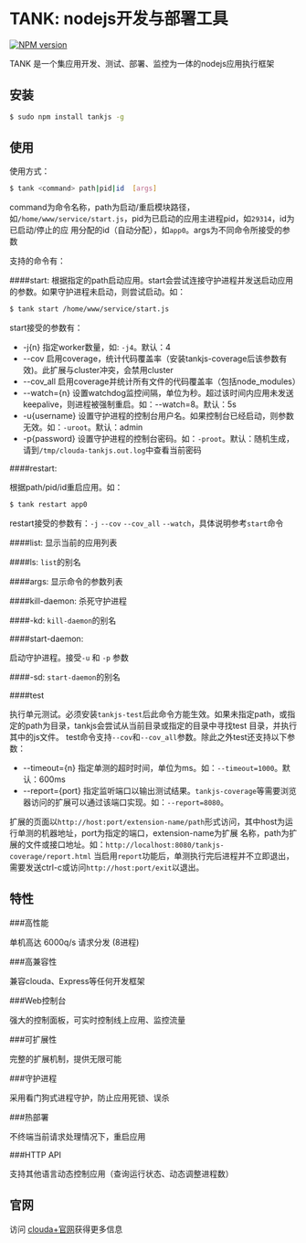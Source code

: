 TANK: nodejs开发与部署工具
===

[![NPM version](https://badge.fury.io/js/tankjs.svg)](http://badge.fury.io/js/tankjs)

TANK 是一个集应用开发、测试、部署、监控为一体的nodejs应用执行框架

安装
---

```sh
$ sudo npm install tankjs -g
```

使用
---

使用方式：

```sh
$ tank <command> path|pid|id  [args]
```

command为命令名称，path为启动/重启模块路径，如`/home/www/service/start.js`，pid为已启动的应用主进程pid，如`29314`，id为已启动/停止的应
用分配的id（自动分配），如`app0`。args为不同命令所接受的参数

支持的命令有：

####start:
根据指定的path启动应用。start会尝试连接守护进程并发送启动应用的参数。如果守护进程未启动，则尝试启动。如：
```sh
$ tank start /home/www/service/start.js
```
start接受的参数有：
  - -j{n} 指定worker数量，如: `-j4`。默认：4
  - --cov 启用coverage，统计代码覆盖率（安装tankjs-coverage后该参数有效)。此扩展与cluster冲突，会禁用cluster
  - --cov_all 启用coverage并统计所有文件的代码覆盖率（包括node_modules）
  - --watch={n} 设置watchdog监控间隔，单位为秒。超过该时间内应用未发送keepalive，则进程被强制重启。如：--watch=8。默认：5s
  - -u{username} 设置守护进程的控制台用户名。如果控制台已经启动，则参数无效。如：`-uroot`。默认：admin
  - -p{password} 设置守护进程的控制台密码。如：`-proot`。默认：随机生成，请到`/tmp/clouda-tankjs.out.log`中查看当前密码

####restart:
  
根据path/pid/id重启应用。如：
```sh
$ tank restart app0
```
restart接受的参数有：`-j` `--cov` `--cov_all` `--watch`，具体说明参考`start`命令

####list: 显示当前的应用列表

####ls: `list`的别名

####args: 显示命令的参数列表

####kill-daemon: 杀死守护进程

####-kd: `kill-daemon`的别名

####start-daemon: 

启动守护进程。接受`-u` 和 `-p` 参数

####-sd: `start-daemon`的别名

####test

执行单元测试。必须安装`tankjs-test`后此命令方能生效。如果未指定path，或指定的path为目录，tankjs会尝试从当前目录或指定的目录中寻找test
目录，并执行其中的js文件。
test命令支持`--cov`和`--cov_all`参数。除此之外test还支持以下参数：

  - --timeout={n} 指定单测的超时时间，单位为ms。如：`--timeout=1000`。默认：600ms
  - --report={port} 指定监听端口以输出测试结果。`tankjs-coverage`等需要浏览器访问的扩展可以通过该端口实现。如：`--report=8080`。

扩展的页面以`http://host:port/extension-name/path`形式访问，其中host为运行单测的机器地址，port为指定的端口，extension-name为扩展
名称，path为扩展的文件或接口地址。如：`http://localhost:8080/tankjs-coverage/report.html`
当启用`report`功能后，单测执行完后进程并不立即退出，需要发送ctrl-c或访问`http://host:port/exit`以退出。

  
特性
---

###高性能

单机高达 6000q/s 请求分发 (8进程)

###高兼容性

兼容clouda、Express等任何开发框架

###Web控制台

强大的控制面板，可实时控制线上应用、监控流量


###可扩展性

完整的扩展机制，提供无限可能

###守护进程

采用看门狗式进程守护，防止应用死锁、误杀

###热部署

不终端当前请求处理情况下，重启应用

###HTTP API

支持其他语言动态控制应用（查询运行状态、动态调整进程数）

官网
---

访问 [clouda+官网](http://cloudaplus.duapp.com/)获得更多信息
